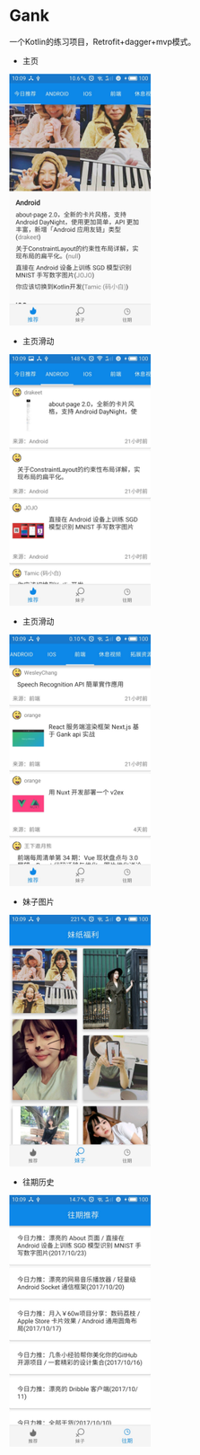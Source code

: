 # Gank
一个Kotlin的练习项目，Retrofit+dagger+mvp模式。
* 主页
<img src="https://github.com/BravoLee/Gank/blob/master/images/S71024-100918.jpg" height="50%" width="50%" >

* 主页滑动
<img src="https://github.com/BravoLee/Gank/blob/master/images/S71024-100922.jpg" height="50%" width="50%" >

* 主页滑动
<img src="https://github.com/BravoLee/Gank/blob/master/images/S71024-100954.jpg" height="50%" width="50%" >

* 妹子图片
<img src="https://github.com/BravoLee/Gank/blob/master/images/S71024-100934.jpg" height="50%" width="50%" >

* 往期历史
<img src="https://github.com/BravoLee/Gank/blob/master/images/S71024-100943.jpg" height="50%" width="50%" >
